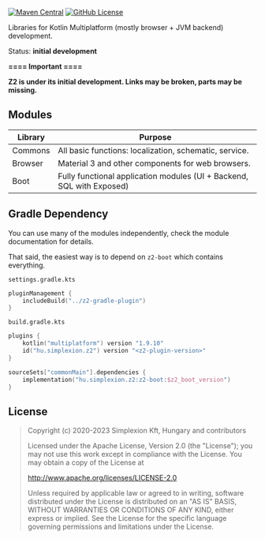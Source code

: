 [![Maven Central](https://img.shields.io/maven-central/v/hu.simplexion.z2/z2-boot)](https://mvnrepository.com/artifact/hu.simplexion.z2/z2-boot)
[![GitHub License](https://img.shields.io/badge/license-Apache%20License%202.0-blue.svg?style=flat)](http://www.apache.org/licenses/LICENSE-2.0)

Libraries for Kotlin Multiplatform (mostly browser + JVM backend) development.

Status: **initial development**

**====  Important ====**

**Z2 is under its initial development. Links may be broken, parts may be missing.**

## Modules

| Library | Purpose                                                               |
|---------|-----------------------------------------------------------------------|
| Commons | All basic functions: localization, schematic, service.                |
| Browser | Material 3 and other components for web browsers.                     |
| Boot    | Fully functional application modules (UI + Backend, SQL with Exposed) |

## Gradle Dependency

You can use many of the modules independently, check the module documentation for details.

That said, the easiest way is to depend on `z2-boot` which contains everything.

`settings.gradle.kts`

```kotlin
pluginManagement {
    includeBuild("../z2-gradle-plugin")
}
```

`build.gradle.kts`

```kotlin
plugins {
    kotlin("multiplatform") version "1.9.10"
    id("hu.simplexion.z2") version "<z2-plugin-version>"
}
```

```kotlin
sourceSets["commonMain"].dependencies {
    implementation("hu.simplexion.z2:z2-boot:$z2_boot_version")
}
```

## License

> Copyright (c) 2020-2023 Simplexion Kft, Hungary and contributors
>
> Licensed under the Apache License, Version 2.0 (the "License");
> you may not use this work except in compliance with the License.
> You may obtain a copy of the License at
>
>    http://www.apache.org/licenses/LICENSE-2.0
>
> Unless required by applicable law or agreed to in writing, software
> distributed under the License is distributed on an "AS IS" BASIS,
> WITHOUT WARRANTIES OR CONDITIONS OF ANY KIND, either express or implied.
> See the License for the specific language governing permissions and
> limitations under the License.
